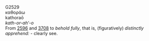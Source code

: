 <body>
  <p>G2529<br>  καθοράω  <br> kathoraō  <br><i>kath-or-ah‘-o </i><br>From <a href="g2596.htm">2596</a> and <a href="g3708.htm">3708</a>  to <i>behold</i> <i>fully</i>, that is, (figuratively) <i>distinctly</i> <i>apprehend:</i> - clearly see.<br></p>
 </body>